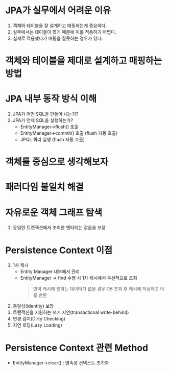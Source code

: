 # JPA가 실무에서 어려운 이유
1. 객체와 테이블을 잘 설계하고 매핑하는게 중요하다.
2. 실무에서는 테이블이 많기 때문에 이를 적용하기 어렵다.
3. 실제로 적용했다가 매핑을 잘못하는 경우가 있다.

# 객체와 테이블을 제대로 설계하고 매핑하는 방법

# JPA 내부 동작 방식 이해
1. JPA가 어떤 SQL을 만들어 내는가?
2. JPA가 언제 SQL을 실행하는가?
    * EntityManager->flush() 호출
    * EntityManager->commit() 호출 (flush 자동 호출)
    * JPQL 쿼리 실행 (flush 자동 호출)

# 객체를 중심으로 생각해보자

# 패러다임 불일치 해결

# 자유로운 객체 그래프 탐색
1. 동일한 트랜잭션에서 조회한 엔티티는 같음을 보장

# Persistence Context 이점
1. 1차 캐시
    * Entity Manager 내부에서 관리
    * EntityManager -> find 수행 시 1차 캐시에서 우선적으로 조회
        > 만약 캐시에 원하는 데이터가 없을 경우 DB 조회 후 캐시에 저장하고 이를 반환 
2. 동일성(identity) 보장
3. 트랜잭션을 지원하는 쓰기 지연(transactional write-behind)
4. 변경 감지(Dirty Checking)
5. 지연 로딩(Lazy Loading)

# Persistence Context 관련 Method
* EntityManager->clear() : 영속성 컨텍스트 초기화